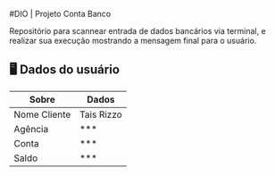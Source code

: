 #DIO | Projeto Conta Banco

Repositório para scannear entrada de dados bancários via terminal, e realizar sua execução mostrando a mensagem final para o usuário.



## 🖥️ Dados do usuário 

|Sobre | Dados |
|------|---------|
|Nome Cliente| Tais Rizzo|
|Agência | ***|
|Conta|***|
|Saldo|***|


